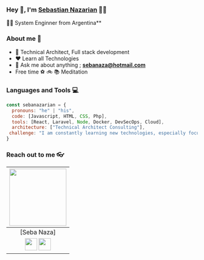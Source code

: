 
### Hey 👋, I'm [Sebastian Nazarian]() 👨‍💻


👨‍🎓 System Enginner from Argentina** 

### About me :eyes:

- :dart: Technical Architect, Full stack development 
- :heart: Learn all Technologies
- :e-mail: Ask me about anything ; **[sebanaza@hotmail.com](sebanaza@hotmail.com)**
- Free time :soccer: :bike: :books:  Meditation
### Languages and Tools :computer:
```javascript
const sebanazarian = {
  pronouns: "he" | "his",
  code: [Javascript, HTML, CSS, Php],
  tools: [React, Laravel, Node, Docker, DevSecOps, Cloud],
  architecture: ["Technical Architect Consulting"],
 challenge: "I am constantly learning new technologies, especially focused on Architecture and different programming languages and Framework (js, React)"
}
```

### Reach out to me 👓

|  <a href="https://hritik5102.github.io/"><img src="https://icon-library.net//images/icon-programmer/icon-programmer-14.jpg" width="150px" height="150px" /></a> |
|:---------------------------------------------------------------------------------------------------------------------------------------: |
|       [Seba Naza]                                                                               |
|<a href="https://github.com/sebanazarian"><img src="https://cdn.iconscout.com/icon/free/png-256/github-108-438008.png" width="32px" height="32px"></a>  <a href="https://www.linkedin.com/in/sebastian-nazarian-10a26326"><img src="https://i.ibb.co/Kx2GSrT/linkedin.png" width="32px" height="32px"></a> |
